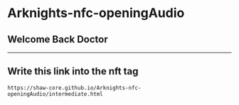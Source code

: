 # Arknights-nfc-openingAudio
## Welcome Back Doctor
----------------------------------
## Write this link into the nft tag
~~~
https://shaw-core.github.io/Arknights-nfc-openingAudio/intermediate.html
~~~

